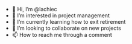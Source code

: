 - 👋 Hi, I’m @lachiec
- 👀 I’m interested in project management 
- 🌱 I’m currently learning how to exit retirement 
- 💞️ I’m looking to collaborate on new projects
- 📫 How to reach me through a comment 

<!---
lachiec/lachiec is a ✨ special ✨ repository because its `README.md` (this file) appears on your GitHub profile.
You can click the Preview link to take a look at your changes.
--->
